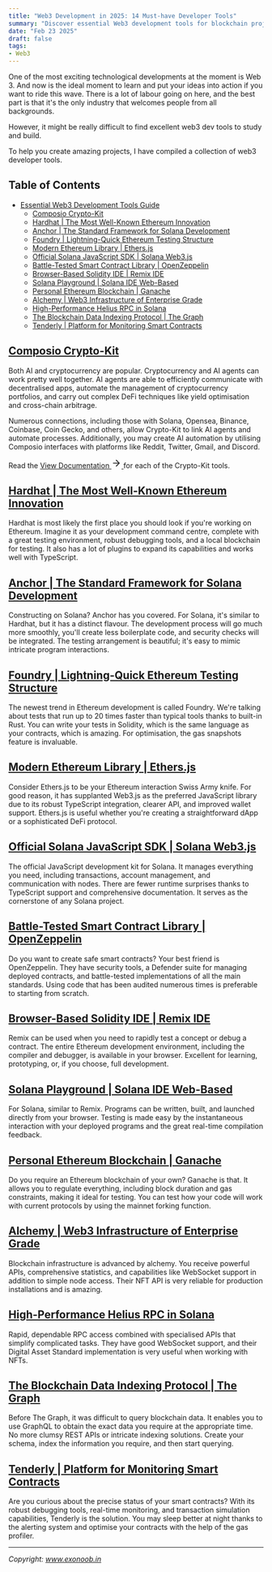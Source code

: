 ```yaml
---
title: "Web3 Development in 2025: 14 Must-have Developer Tools"
summary: "Discover essential Web3 development tools for blockchain projects. From Ethereum to Solana, explore top frameworks, IDEs, and infrastructure solutions"
date: "Feb 23 2025"
draft: false
tags:
- Web3
---
```


One of the most exciting technological developments at the moment is Web 3. And now is the ideal moment to learn and put your ideas into action if you want to ride this wave. There is a lot of labour going on here, and the best part is that it's the only industry that welcomes people from all backgrounds.

However, it might be really difficult to find excellent web3 dev tools to study and build.

To help you create amazing projects, I have compiled a collection of web3 developer tools.

## Table of Contents
- [Essential Web3 Development Tools Guide](#essential-web3-development-tools-guide)
  - [Composio Crypto-Kit](#composio-crypto-kit)
  - [Hardhat | The Most Well-Known Ethereum Innovation](#hardhat--the-most-well-known-ethereum-innovation)
  - [Anchor | The Standard Framework for Solana Development](#anchor--the-standard-framework-for-solana-development)
  - [Foundry | Lightning-Quick Ethereum Testing Structure](#foundry--lightning-quick-ethereum-testing-structure)
  - [Modern Ethereum Library | Ethers.js](#modern-ethereum-library--ethersjs)
  - [Official Solana JavaScript SDK | Solana Web3.js](#official-solana-javascript-sdk--solana-web3js)
  - [Battle-Tested Smart Contract Library | OpenZeppelin](#battle-tested-smart-contract-library--openzeppelin)
  - [Browser-Based Solidity IDE | Remix IDE](#browser-based-solidity-ide--remix-ide)
  - [Solana Playground | Solana IDE Web-Based](#solana-playground--solana-ide-web-based)
  - [Personal Ethereum Blockchain | Ganache](#personal-ethereum-blockchain--ganache)
  - [Alchemy | Web3 Infrastructure of Enterprise Grade](#alchemy--web3-infrastructure-of-enterprise-grade)
  - [High-Performance Helius RPC in Solana](#high-performance-helius-rpc-in-solana)
  - [The Blockchain Data Indexing Protocol | The Graph](#the-blockchain-data-indexing-protocol--the-graph)
  - [Tenderly | Platform for Monitoring Smart Contracts](#tenderly--platform-for-monitoring-smart-contracts)

## [Composio Crypto-Kit](https://composio.dev/ai-crypto-kit/)

Both AI and cryptocurrency are popular. Cryptocurrency and AI agents can work pretty well together. AI agents are able to efficiently communicate with decentralised apps, automate the management of cryptocurrency portfolios, and carry out complex DeFi techniques like yield optimisation and cross-chain arbitrage.

Numerous connections, including those with Solana, Opensea, Binance, Coinbase, Coin Gecko, and others, allow Crypto-Kit to link AI agents and automate processes. Additionally, you may create AI automation by utilising Composio interfaces with platforms like Reddit, Twitter, Gmail, and Discord.

Read the <a href="https://docs.composio.dev/cryptokit/tools" class="inline-flex items-center gap-2 font-medium text-blue-600 hover:text-blue-800 transition-colors duration-200">
    View Documentation
    <svg xmlns="http://www.w3.org/2000/svg" width="20" height="20" viewBox="0 0 24 24" fill="none" stroke="currentColor" stroke-width="2" stroke-linecap="round" stroke-linejoin="round" class="ml-1">
        <line x1="5" y1="12" x2="19" y2="12"></line>
        <polyline points="12 5 19 12 12 19"></polyline>
    </svg>
</a> for each of the Crypto-Kit tools.

## [Hardhat | The Most Well-Known Ethereum Innovation](https://hardhat.org/)

Hardhat is most likely the first place you should look if you're working on Ethereum. Imagine it as your development command centre, complete with a great testing environment, robust debugging tools, and a local blockchain for testing. It also has a lot of plugins to expand its capabilities and works well with TypeScript.

## [Anchor | The Standard Framework for Solana Development](https://www.anchor-lang.com/)

Constructing on Solana? Anchor has you covered. For Solana, it's similar to Hardhat, but it has a distinct flavour. The development process will go much more smoothly, you'll create less boilerplate code, and security checks will be integrated. The testing arrangement is beautiful; it's easy to mimic intricate program interactions.

## [Foundry | Lightning-Quick Ethereum Testing Structure](https://getfoundry.sh/)

The newest trend in Ethereum development is called Foundry. We're talking about tests that run up to 20 times faster than typical tools thanks to built-in Rust. You can write your tests in Solidity, which is the same language as your contracts, which is amazing. For optimisation, the gas snapshots feature is invaluable.

## [Modern Ethereum Library | Ethers.js](https://ethers.org/)

Consider Ethers.js to be your Ethereum interaction Swiss Army knife. For good reason, it has supplanted Web3.js as the preferred JavaScript library due to its robust TypeScript integration, clearer API, and improved wallet support. Ethers.js is useful whether you're creating a straightforward dApp or a sophisticated DeFi protocol.

## [Official Solana JavaScript SDK | Solana Web3.js](https://solana-labs.github.io/solana-web3.js/)

The official JavaScript development kit for Solana. It manages everything you need, including transactions, account management, and communication with nodes. There are fewer runtime surprises thanks to TypeScript support and comprehensive documentation. It serves as the cornerstone of any Solana project.

## [Battle-Tested Smart Contract Library | OpenZeppelin](https://www.openzeppelin.com/)

Do you want to create safe smart contracts? Your best friend is OpenZeppelin. They have security tools, a Defender suite for managing deployed contracts, and battle-tested implementations of all the main standards. Using code that has been audited numerous times is preferable to starting from scratch.

## [Browser-Based Solidity IDE | Remix IDE](https://remix.ethereum.org/)

Remix can be used when you need to rapidly test a concept or debug a contract. The entire Ethereum development environment, including the compiler and debugger, is available in your browser. Excellent for learning, prototyping, or, if you choose, full development.

## [Solana Playground | Solana IDE Web-Based](https://beta.solpg.io/)

For Solana, similar to Remix. Programs can be written, built, and launched directly from your browser. Testing is made easy by the instantaneous interaction with your deployed programs and the great real-time compilation feedback.

## [Personal Ethereum Blockchain | Ganache](https://archive.trufflesuite.com/ganache/)

Do you require an Ethereum blockchain of your own? Ganache is that. It allows you to regulate everything, including block duration and gas constraints, making it ideal for testing. You can test how your code will work with current protocols by using the mainnet forking function.

## [Alchemy | Web3 Infrastructure of Enterprise Grade](https://www.alchemy.com/)

Blockchain infrastructure is advanced by alchemy. You receive powerful APIs, comprehensive statistics, and capabilities like WebSocket support in addition to simple node access. Their NFT API is very reliable for production installations and is amazing.

## [High-Performance Helius RPC in Solana](https://www.helius.dev/)

Rapid, dependable RPC access combined with specialised APIs that simplify complicated tasks. They have good WebSocket support, and their Digital Asset Standard implementation is very useful when working with NFTs.

## [The Blockchain Data Indexing Protocol | The Graph](https://thegraph.com/)

Before The Graph, it was difficult to query blockchain data. It enables you to use GraphQL to obtain the exact data you require at the appropriate time. No more clumsy REST APIs or intricate indexing solutions. Create your schema, index the information you require, and then start querying.

## [Tenderly | Platform for Monitoring Smart Contracts](https://tenderly.co/)

Are you curious about the precise status of your smart contracts? With its robust debugging tools, real-time monitoring, and transaction simulation capabilities, Tenderly is the solution. You may sleep better at night thanks to the alerting system and optimise your contracts with the help of the gas profiler.

---
*Copyright: www.exonoob.in*